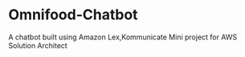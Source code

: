 # Omnifood-Chatbot
A chatbot built using Amazon Lex,Kommunicate
Mini project for AWS Solution Architect
